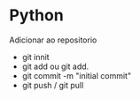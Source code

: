 # Python

Adicionar ao repositorio
- git innit
- git add ou git add.
- git commit -m "initial commit"
- git push / git pull
